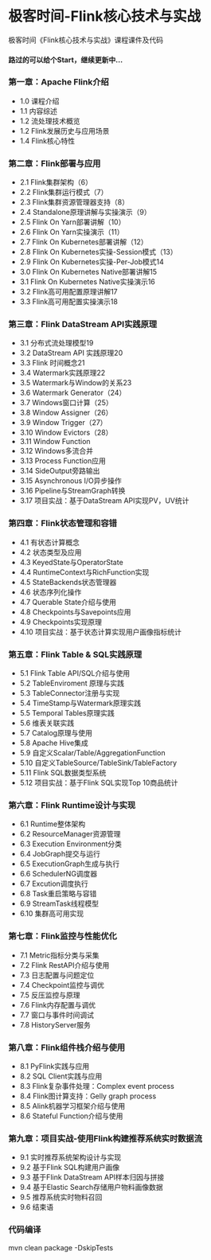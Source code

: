 # 极客时间-Flink核心技术与实战
极客时间《Flink核心技术与实战》课程课件及代码
#### 路过的可以给个Start，继续更新中...
### 第一章：Apache Flink介绍
- 1.0 课程介绍
- 1.1 内容综述
- 1.2 流处理技术概览
- 1.2 Flink发展历史与应用场景 
- 1.4 Flink核心特性

### 第二章：Flink部署与应用
- 2.1 Flink集群架构（6）
- 2.2 Flink集群运行模式（7）
- 2.3 Flink集群资源管理器支持（8）
- 2.4 Standalone原理讲解与实操演示（9）
- 2.5 Flink On Yarn部署讲解（10）
- 2.6 Flink On Yarn实操演示（11）
- 2.7 Flink On Kubernetes部署讲解（12）
- 2.8 Flink On Kubernetes实操-Session模式（13）
- 2.9 Flink On Kubernetes实操-Per-Job模式14
- 3.0 Flink On Kubernetes Native部署讲解15
- 3.1 Flink On Kubernetes Native实操演示16
- 3.2 Flink高可用配置原理讲解17
- 3.3 Flink高可用配置实操演示18

### 第三章：Flink DataStream API实践原理
- 3.1 分布式流处理模型19
- 3.2 DataStream API 实践原理20
- 3.3 Flink 时间概念21
- 3.4 Watermark实践原理22
- 3.5 Watermark与Window的关系23
- 3.6 Watermark Generator（24）
- 3.7 Windows窗口计算（25）
- 3.8 Window Assigner（26）
- 3.9 Window Trigger（27）
- 3.10 Window Evictors（28）
- 3.11 Window Function
- 3.12 Windows多流合并
- 3.13 Process Function应用
- 3.14 SideOutput旁路输出
- 3.15 Asynchronous I/O异步操作
- 3.16 Pipeline与StreamGraph转换
- 3.17 项目实战：基于DataStream API实现PV，UV统计

### 第四章：Flink状态管理和容错
- 4.1 有状态计算概念
- 4.2 状态类型及应用
- 4.3 KeyedState与OperatorState
- 4.4 RuntimeContext与RichFunction实现
- 4.5 StateBackends状态管理器
- 4.6 状态序列化操作
- 4.7 Querable State介绍与使用
- 4.8 Checkpoints与Savepoints应用
- 4.9 Checkpoints实现原理
- 4.10 项目实战：基于状态计算实现用户画像指标统计

### 第五章：Flink Table & SQL实践原理
- 5.1 Flink Table API/SQL介绍与使用
- 5.2 TableEnviroment 原理与实践
- 5.3 TableConnector注册与实现
- 5.4 TimeStamp与Watermark原理实践
- 5.5 Temporal Tables原理实践
- 5.6 维表关联实践
- 5.7 Catalog原理与使用
- 5.8 Apache Hive集成
- 5.9 自定义Scalar/Table/AggregationFunction
- 5.10 自定义TableSource/TableSink/TableFactory
- 5.11 Flink SQL数据类型系统
- 5.12 项目实战：基于Flink SQL实现Top 10商品统计

### 第六章：Flink Runtime设计与实现
- 6.1 Runtime整体架构
- 6.2 ResourceManager资源管理
- 6.3 Execution Environment分类
- 6.4 JobGraph提交与运行
- 6.5 ExecutionGraph生成与执行
- 6.6 SchedulerNG调度器
- 6.7 Excution调度执行
- 6.8 Task重启策略与容错
- 6.9 StreamTask线程模型
- 6.10 集群高可用实现

### 第七章：Flink监控与性能优化
- 7.1 Metric指标分类与采集
- 7.2 Flink RestAPI介绍与使用
- 7.3 日志配置与问题定位
- 7.4 Checkpoint监控与调优
- 7.5 反压监控与原理
- 7.6 Flink内存配置与调优
- 7.7 窗口与事件时间调试
- 7.8 HistoryServer服务

### 第八章：Flink组件栈介绍与使用
- 8.1 PyFlink实践与应用
- 8.2 SQL Client实践与应用
- 8.3 Flink复杂事件处理：Complex event process
- 8.4 Flink图计算支持：Gelly graph process
- 8.5 Alink机器学习框架介绍与使用
- 8.6 Stateful Function介绍与使用

### 第九章：项目实战-使用Flink构建推荐系统实时数据流
- 9.1 实时推荐系统架构设计与实现
- 9.2 基于Flink SQL构建用户画像
- 9.3 基于Flink DataStream API样本归因与拼接
- 9.4 基于Elastic Search存储用户物料画像数据
- 9.5 推荐系统实时物料召回
- 9.6 结束语

### 代码编译

mvn clean package -DskipTests
